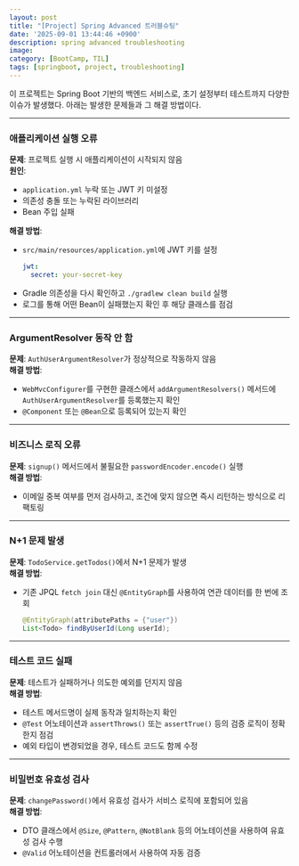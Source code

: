 ```yaml
---
layout: post
title: "[Project] Spring Advanced 트러블슈팅"
date: '2025-09-01 13:44:46 +0900'
description: spring advanced troubleshooting
image: 
category: [BootCamp, TIL]
tags: [springboot, project, troubleshooting]
---
```


이 프로젝트는 Spring Boot 기반의 백엔드 서비스로, 초기 설정부터 테스트까지 다양한 이슈가 발생했다. 아래는 발생한 문제들과 그 해결 방법이다.

---

### 애플리케이션 실행 오류

**문제**: 프로젝트 실행 시 애플리케이션이 시작되지 않음  
**원인**:  
- `application.yml` 누락 또는 JWT 키 미설정  
- 의존성 충돌 또는 누락된 라이브러리  
- Bean 주입 실패  

**해결 방법**:  
- `src/main/resources/application.yml`에 JWT 키를 설정
  ```yaml
  jwt:
    secret: your-secret-key
  ```
- Gradle 의존성을 다시 확인하고 `./gradlew clean build` 실행
- 로그를 통해 어떤 Bean이 실패했는지 확인 후 해당 클래스를 점검

---

### ArgumentResolver 동작 안 함

**문제**: `AuthUserArgumentResolver`가 정상적으로 작동하지 않음  
**해결 방법**:  
- `WebMvcConfigurer`를 구현한 클래스에서 `addArgumentResolvers()` 메서드에 `AuthUserArgumentResolver`를 등록했는지 확인
- `@Component` 또는 `@Bean`으로 등록되어 있는지 확인

---

### 비즈니스 로직 오류

**문제**: `signup()` 메서드에서 불필요한 `passwordEncoder.encode()` 실행  
**해결 방법**:  
- 이메일 중복 여부를 먼저 검사하고, 조건에 맞지 않으면 즉시 리턴하는 방식으로 리팩토링

---

### N+1 문제 발생

**문제**: `TodoService.getTodos()`에서 N+1 문제가 발생  
**해결 방법**:  
- 기존 JPQL `fetch join` 대신 `@EntityGraph`를 사용하여 연관 데이터를 한 번에 조회
  ```java
  @EntityGraph(attributePaths = {"user"})
  List<Todo> findByUserId(Long userId);
  ```

---

### 테스트 코드 실패

**문제**: 테스트가 실패하거나 의도한 예외를 던지지 않음  
**해결 방법**:  
- 테스트 메서드명이 실제 동작과 일치하는지 확인
- `@Test` 어노테이션과 `assertThrows()` 또는 `assertTrue()` 등의 검증 로직이 정확한지 점검
- 예외 타입이 변경되었을 경우, 테스트 코드도 함께 수정

---

### 비밀번호 유효성 검사

**문제**: `changePassword()`에서 유효성 검사가 서비스 로직에 포함되어 있음  
**해결 방법**:  
- DTO 클래스에서 `@Size`, `@Pattern`, `@NotBlank` 등의 어노테이션을 사용하여 유효성 검사 수행
- `@Valid` 어노테이션을 컨트롤러에서 사용하여 자동 검증


